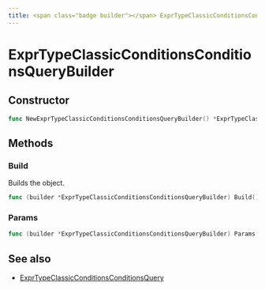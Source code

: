 ```yaml
---
title: <span class="badge builder"></span> ExprTypeClassicConditionsConditionsQueryBuilder
---
```

# <span class="badge builder"></span> ExprTypeClassicConditionsConditionsQueryBuilder

## Constructor

```go
func NewExprTypeClassicConditionsConditionsQueryBuilder() *ExprTypeClassicConditionsConditionsQueryBuilder
```
## Methods

### <span class="badge object-method"></span> Build

Builds the object.

```go
func (builder *ExprTypeClassicConditionsConditionsQueryBuilder) Build() (ExprTypeClassicConditionsConditionsQuery, error)
```

### <span class="badge object-method"></span> Params

```go
func (builder *ExprTypeClassicConditionsConditionsQueryBuilder) Params(params []string) *ExprTypeClassicConditionsConditionsQueryBuilder
```

## See also

 * <span class="badge object-type-struct"></span> [ExprTypeClassicConditionsConditionsQuery](./object-ExprTypeClassicConditionsConditionsQuery.md)
